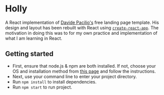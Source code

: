 # Holly

A React implementation of [Davide Pacilio's](https://gumroad.com/davidepacilio) free landing page template. His design and layout has been rebuilt with React using [`create-react-app`](https://github.com/facebook/create-react-app). The motivation in doing this was to for my own practice and implementation of what I am learning in React.

## Getting started

- First, ensure that node.js & npm are both installed. If not, choose your OS and installation method from [this page](https://nodejs.org/en/download/package-manager/) and follow the instructions.
- Next, use your command line to enter your project directory.
- Run `npm install` to install dependencies.
- Run `npm start` to run project.
